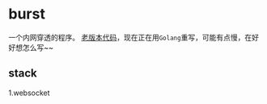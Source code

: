 # burst

一个内网穿透的程序。 [老版本代码](https://github.com/fzdwx/burst/tree/java)，现在正在用`Golang`重写，可能有点慢，在好好想怎么写~~


## stack

1.websocket
